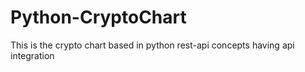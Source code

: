 # Python-CryptoChart
This is the crypto chart based in python rest-api concepts having  api integration 
